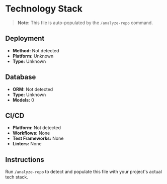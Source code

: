 # Technology Stack

> **Note:** This file is auto-populated by the `/analyze-repo` command.

## Deployment

- **Method:** Not detected
- **Platform:** Unknown
- **Type:** Unknown

## Database

- **ORM:** Not detected
- **Type:** Unknown
- **Models:** 0

## CI/CD

- **Platform:** Not detected
- **Workflows:** None
- **Test Frameworks:** None
- **Linters:** None

## Instructions

Run `/analyze-repo` to detect and populate this file with your project's actual tech stack.
